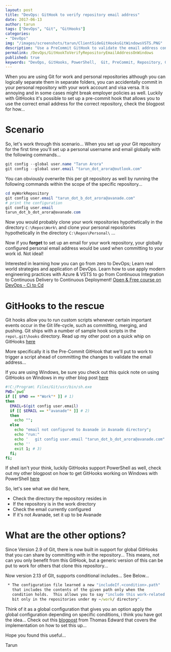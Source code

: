 ```yaml
---
layout: post
title: "DevOps: GitHook to verify repository email address"
date: 2017-06-13
author: tarun
tags: ["DevOps", "Git", "GitHooks"]
categories:
- "DevOps"
img: "/images/screenshots/tarun/ClientSideGitHooksGitWindowsVSTS.PNG"
description: "Use a PreCommit GitHook to validate the email address configured in the configuration to avoid accidentally committing changes in work repository with personal email and visa versa..."
permalink: /DevOps/GitHookToVerifyRepositoryEmailAddressOnWindows
published: true
keywords: "DevOps, GitHooks, PowerShell,  Git, PreCommit, Repository, GlobalConfiguration, GitHooks Windows, Global GitHooks, Git Conditional Includes, GitHooks Tarun"
---
```

When you are using Git for work and personal repositories although you can logically separate them in separate folders, you can accidentally commit in your personal repository with your work account and visa versa. It is annoying and in some cases might break employer policies as well. Luckily with GitHooks it's possible to set up a pre-commit hook that allows you to use the correct email address for the correct repository, check the blogpost for how... 
<!--more--> 

# Scenario 
So, let's work through this scenario... When you set up your Git repository for the first time you'll set up a personal username and email globally with the following commands...

``` powershell
git config --global user.name "Tarun Arora"
git config --global user.email "tarun_dot_arora@outlook.com"
```

You can obviously overwrite this per git repository as well by running the following commands within the scope of the specific repository...

``` powershell
cd myWorkRepository
git config user.email "tarun_dot_b_dot_arora@avanade.com"
# print the configuration
git config user.email
tarun_dot_b_dot_arora@avanade.com
``` 

Now you would probably clone your work repositories hypothetically in the directory `C:\Repos\Work\` and clone your personal repositories hypothetically in the directory `C:\Repos\Personal\` ...

Now if you __forget__ to set up an email for your work repository, your globally configured personal email address would be used when committing to your work id. Not ideal! 


Interested in learning how you can go from zero to DevOps; Learn real world strategies and application of DevOps. Learn how to use apply modern engineering practices with Azure & VSTS to go from Continuous Integration to Continuous Delivery to Continuous Deployment! 
[Open & Free course on DevOps - Ci to Cd](http://www.visualstudiogeeks.com/DevOps/DevOpsTrainingCiCdWithGitVstsAzure)


# GitHooks to the rescue 
Git hooks allow you to run custom scripts whenever certain important events occur in the Git life-cycle, such as committing, merging, and pushing. Git ships with a number of sample hook scripts in the `repo\.git\hooks` directory. Read up my other post on a quick whip on GitHooks [here](http://www.visualstudiogeeks.com/DevOps/UsingGitHooksWithVstsGitOnWindows#so-where-do-i-start)
 
More specifically it is the Pre-Commit GitHook that we'll put to work to trigger a script ahead of committing the changes to validate the email address...

If you are using Windows, be sure you check out this quick note on using GitHooks on Windows in my other blog post [here](http://www.visualstudiogeeks.com/DevOps/UsingGitHooksWithVstsGitOnWindows#githooks-oh-windows)

``` sh
#!C:/Program\ Files/Git/usr/bin/sh.exe
PWD=`pwd`
if [[ $PWD == *"Work"* ]] # 1)
then
  EMAIL=$(git config user.email)
  if [[ $EMAIL == *"avanade"* ]] # 2)
  then
    echo "";
  else
    echo "email not configured to Avanade in Avanade directory";
    echo "run:"
    echo '   git config user.email "tarun_dot_b_dot_arora@avanade.com"'
    echo ''
    exit 1; # 3)
  fi;
fi;

```

If shell isn't your think, luckily GitHooks support PowerShell as well, check out my other blogpost on how to get GitHooks working on Windows with PowerShell [here](http://www.visualstudiogeeks.com/DevOps/UsingPowerShellForGitHooksWithVstsGitOnWindows#invoke-powershell-script-in-githook) 

So, let's see what we did here, 
+ Check the directory the repository resides in
+ If the repository is in the work directory 
+ Check the email currently configured
+ If it's not Avanade, set it up to be Avanade  

# What are the other options? 

Since Version 2.9 of Git, there is now built in support for global GitHooks that you can share by committing with in the repository... This means, not can you only benefit from this GitHook, but a generic version of this can be put to work for others that clone this repository...

Now version 2.13 of GIt, supports conditional includes... See Below...

``` cmd
 * The configuration file learned a new "includeIf.<condition>.path"
   that includes the contents of the given path only when the
   condition holds.  This allows you to say "include this work-related
   bit only in the repositories under my ~/work/ directory".
```

Think of it as a global configuration that gives you an option apply the global configuration depending on specific conditions, i think you have got the idea... Check out this [blogpost](https://www.edwardthomson.com/blog/git_conditional_includes.html) from Thomas Edward that covers the implementation on how to set this up...

Hope you found this useful...

Tarun 